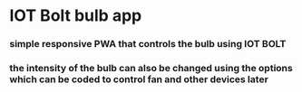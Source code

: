 
<h1>IOT Bolt bulb app</h1>
<h3>simple responsive PWA that controls the bulb using IOT BOLT</h3>
<h3>the intensity of the bulb can also be changed using the options which can be coded to control fan and other devices later</h3>
